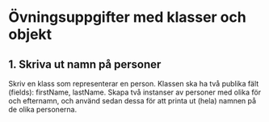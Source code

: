 # Övningsuppgifter med klasser och objekt

## 1. Skriva ut namn på personer
Skriv en klass som representerar en person. Klassen ska ha två publika fält (fields): firstName, lastName. Skapa två instanser av personer med olika för och efternamn, och använd sedan dessa för att printa ut (hela) namnen på de olika personerna.

